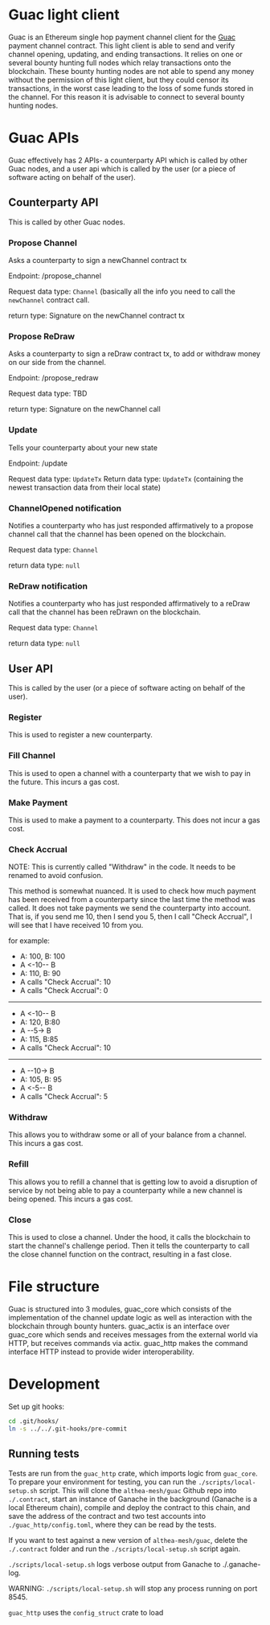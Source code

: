 # Guac light client

Guac is an Ethereum single hop payment channel client for the [Guac](https://github.com/althea-mesh/guac)
payment channel contract. This light client is able to send and verify channel opening, updating, and
ending transactions. It relies on one or several bounty hunting full nodes which relay transactions
onto the blockchain. These bounty hunting nodes are not able to spend any money without the
permission of this light client, but they could censor its transactions, in the worst case leading
to the loss of some funds stored in the channel. For this reason it is advisable to connect to
several bounty hunting nodes.

# Guac APIs

Guac effectively has 2 APIs- a counterparty API which is called by other Guac nodes, and a user api which is called by the user (or a piece of software acting on behalf of the user).

## Counterparty API

This is called by other Guac nodes.

### Propose Channel

Asks a counterparty to sign a newChannel contract tx

Endpoint: /propose_channel

Request data type: `Channel` (basically all the info you need to call the
`newChannel` contract call.

return type: Signature on the newChannel contract tx

### Propose ReDraw

Asks a counterparty to sign a reDraw contract tx, to add or withdraw money on our side from the channel.

Endpoint: /propose_redraw

Request data type: TBD

return type: Signature on the newChannel call

### Update

Tells your counterparty about your new state

Endpoint: /update

Request data type: `UpdateTx`
Return data type: `UpdateTx` (containing the newest transaction data from their local state)

### ChannelOpened notification

Notifies a counterparty who has just responded affirmatively to a propose channel call that the channel has been opened on the blockchain.

Request data type: `Channel`

return data type: `null`

### ReDraw notification

Notifies a counterparty who has just responded affirmatively to a reDraw call that the channel has been reDrawn on the blockchain.

Request data type: `Channel`

return data type: `null`

## User API

This is called by the user (or a piece of software acting on behalf of the user).

### Register

This is used to register a new counterparty.

### Fill Channel

This is used to open a channel with a counterparty that we wish to pay in the future. This incurs a gas cost.

### Make Payment

This is used to make a payment to a counterparty. This does not incur a gas cost.

### Check Accrual

NOTE: This is currently called "Withdraw" in the code. It needs to be renamed to avoid confusion.

This method is somewhat nuanced. It is used to check how much payment has been received from a counterparty since the last time the method was called. It does not take payments we send the counterparty into account. That is, if you send me 10, then I send you 5, then I call "Check Accrual", I will see that I have received 10 from you.

for example:

- A: 100, B: 100
- A <-10-- B
- A: 110, B: 90
- A calls "Check Accrual": 10
- A calls "Check Accrual": 0

---

- A <-10-- B
- A: 120, B:80
- A --5-> B
- A: 115, B:85
- A calls "Check Accrual": 10

---

- A --10-> B
- A: 105, B: 95
- A <-5-- B
- A calls "Check Accrual": 5

### Withdraw

This allows you to withdraw some or all of your balance from a channel. This incurs a gas cost.

### Refill

This allows you to refill a channel that is getting low to avoid a disruption of service by not being able to pay a counterparty while a new channel is being opened. This incurs a gas cost.

### Close

This is used to close a channel. Under the hood, it calls the blockchain to start the channel's challenge period. Then it tells the counterparty to call the close channel function on the contract, resulting in a fast close.

# File structure

Guac is structured into 3 modules, guac_core which consists of the implementation of the channel
update logic as well as interaction with the blockchain through bounty hunters. guac_actix is an
interface over guac_core which sends and receives messages from the external world via HTTP, but
receives commands via actix. guac_http makes the command interface HTTP instead to provide wider
interoperability.

# Development

Set up git hooks:

```sh
cd .git/hooks/
ln -s ../../.git-hooks/pre-commit
```

## Running tests

Tests are run from the `guac_http` crate, which imports logic from `guac_core`. To prepare your environment for testing, you can run the `./scripts/local-setup.sh` script. This will clone the `althea-mesh/guac` Github repo into `./.contract`, start an instance of Ganache in the background (Ganache is a local Ethereum chain), compile and deploy the contract to this chain, and save the address of the contract and two test accounts into `./guac_http/config.toml`, where they can be read by the tests.

If you want to test against a new version of `althea-mesh/guac`, delete the `./.contract` folder and run the `./scripts/local-setup.sh` script again.

`./scripts/local-setup.sh` logs verbose output from Ganache to ./.ganache-log.

WARNING: `./scripts/local-setup.sh` will stop any process running on port 8545.

`guac_http` uses the `config_struct` crate to load
